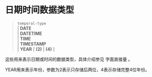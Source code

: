 # 日期时间数据类型

> `temporal-type`  
| **DATE**  
| **DATETIME**  
| **TIME**  
| **TIMESTAMP**  
| **YEAR** [ **(2)** | **(4)** ]

这些用来表示日期或时间的数据类型，具体介绍参见 字面直接量 。

YEAR用来表示年份，参数为2表示只存储后两位，4表示存储完整4位年份。